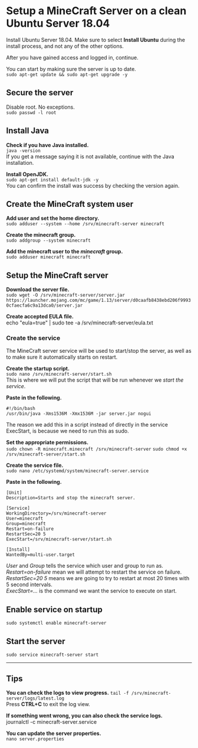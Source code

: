 # Setup a MineCraft Server on a clean Ubuntu Server 18.04
Install Ubuntu Server 18.04.
Make sure to select **Install Ubuntu** during the install process, and not any of the other options.

After you have gained access and logged in, continue.

You can start by making sure the server is up to date.  
`sudo apt-get update && sudo apt-get upgrade -y`

## Secure the server
Disable root. No exceptions.  
`sudo passwd -l root`

## Install Java
**Check if you have Java installed.**  
`java -version`  
If you get a message saying it is not available, continue with the Java installation.

**Install OpenJDK.**  
`sudo apt-get install default-jdk -y`  
You can confirm the install was success by checking the version again.

## Create the MineCraft system user

**Add user and set the home directory.**  
`sudo adduser --system --home /srv/minecraft-server minecraft`

**Create the minecraft group.**  
`sudo addgroup --system minecraft`

**Add the minecraft user to the *minecraft* group.**  
`sudo adduser minecraft minecraft`


## Setup the MineCraft server
**Download the server file.**  
`sudo wget -O /srv/minecraft-server/server.jar https://launcher.mojang.com/mc/game/1.13/server/d0caafb8438ebd206f99930cfaecfa6c9a13dca0/server.jar`

**Create accepted EULA file.**  
echo "eula=true" | sudo tee -a /srv/minecraft-server/eula.txt

### Create the service
The MineCraft server service will be used to start/stop the server, as well as to make sure it automatically starts on restart.

**Create the startup script.**  
`sudo nano /srv/minecraft-server/start.sh`  
This is where we will put the script that will be run whenever we *start the service*.

**Paste in the following.**  
```
#!/bin/bash
/usr/bin/java -Xms1536M -Xmx1536M -jar server.jar nogui
```  
The reason we add this in a script instead of directly in the service ExecStart, is because we need to run this as sudo.

**Set the appropriate permissions.**  
`sudo chown -R minecraft.minecraft /srv/minecraft-server`
`sudo chmod +x /srv/minecraft-server/start.sh`

**Create the service file.**  
`sudo nano /etc/systemd/system/minecraft-server.service`

**Paste in the following.**
```
[Unit]
Description=Starts and stop the minecraft server.

[Service]
WorkingDirectory=/srv/minecraft-server
User=minecraft
Group=minecraft
Restart=on-failure
RestartSec=20 5
ExecStart=/srv/minecraft-server/start.sh

[Install]
WantedBy=multi-user.target
```
*User* and *Group* tells the service which user and group to run as.   
*Restart=on-failure* mean we will attempt to restart the service on failure.   
*RestartSec=20 5* means we are going to try to restart at most 20 times with 5 second intervals.  
*ExecStart=...* is the command we want the service to execute on start.  

## Enable service on startup
`sudo systemctl enable minecraft-server`

## Start the server
`sudo service minecraft-server start`

---
## Tips
**You can check the logs to view progress.**
`tail -f /srv/minecraft-server/logs/latest.log`  
Press **CTRL+C** to exit the log view.

**If something went wrong, you can also check the service logs.**  
journalctl -c minecraft-server.service

**You can update the server properties.**  
`nano server.properties`
